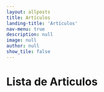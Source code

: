 ```yaml
---
layout: allposts
title: Artículos
landing-title: 'Artículos'
nav-menu: true
description: null
image: null
author: null
show_tile: false
---
```


<h1>Lista de Articulos</h1>
